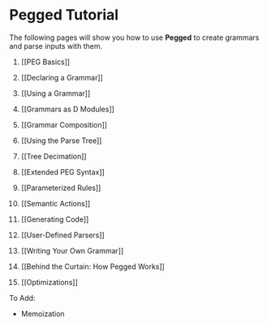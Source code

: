 Pegged Tutorial 
===============

The following pages will show you how to use **Pegged** to create grammars and parse inputs with them.


1) [[PEG Basics]]

2) [[Declaring a Grammar]]

3) [[Using a Grammar]]

4) [[Grammars as D Modules]]

5) [[Grammar Composition]]

6) [[Using the Parse Tree]]

7) [[Tree Decimation]]

8) [[Extended PEG Syntax]]

9) [[Parameterized Rules]]

10) [[Semantic Actions]]

11) [[Generating Code]]

12) [[User-Defined Parsers]]

13) [[Writing Your Own Grammar]]

14) [[Behind the Curtain: How Pegged Works]]

15) [[Optimizations]]

To Add: 

* Memoization